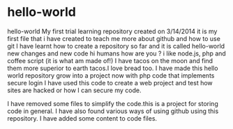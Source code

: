 # hello-world
hello-world 
My first trial learning repository created on 3/14/2014
it is my first file that i have created to teach me more about github and how to use git
I have learnt how to create a repository so far and it is called hello-world
new changes and new code
hi humans how are you ?
i like node.js, php and coffee script (it is what am made of!)
I have tacos on the moon and find them more superior to earth tacos.I love bread too.
 I have made this hello world repository grow into a project now with php code that implements secure login I have used this code to create a web project and test how sites are hacked or how I can secure my code.
 
I have removed some files to simplify the code.this is a project for storing code in general.
I have also found various ways of using github using this repository. 
I have added some content to code files.
